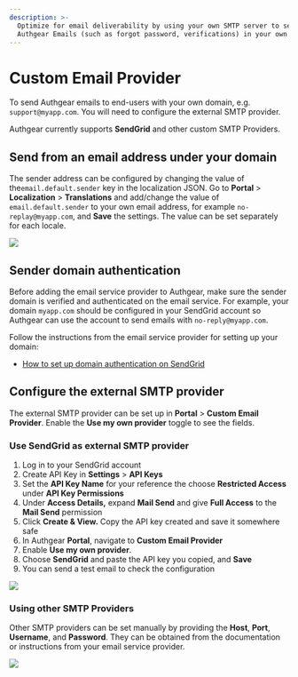 ```yaml
---
description: >-
  Optimize for email deliverability by using your own SMTP server to send
  Authgear Emails (such as forgot password, verifications) in your own domains.
---
```


# Custom Email Provider

To send Authgear emails to end-users with your own domain, e.g. `support@myapp.com`. You will need to configure the external SMTP provider.

Authgear currently supports **SendGrid** and other custom SMTP Providers.

## Send from an email address under your domain

The sender address can be configured by changing the value of the`email.default.sender` key in the localization JSON. Go to **Portal** > **Localization** > **Translations** and add/change the value of `email.default.sender` to your own email address, for example `no-replay@myapp.com`, and **Save** the settings. The value can be set separately for each locale.&#x20;

![](../../.gitbook/assets/email-default-sender.png)

## Sender domain authentication

Before adding the email service provider to Authgear, make sure the sender domain is verified and authenticated on the email service. For example, your domain `myapp.com` should be configured in your SendGrid account so Authgear can use the account to send emails with `no-reply@myapp.com`.

Follow the instructions from the email service provider for setting up your domain:

* [How to set up domain authentication on SendGrid](https://docs.sendgrid.com/ui/account-and-settings/how-to-set-up-domain-authentication)

## Configure the external SMTP provider

The external SMTP provider can be set up in **Portal** > **Custom Email Provider**. Enable the **Use my own provider** toggle to see the fields.

### Use SendGrid as external SMTP provider

1. Log in to your SendGrid account
2. Create API Key in **Settings** > **API Keys**
3. Set the **API Key Name** for your reference the choose **Restricted Access** under **API Key Permissions**
4. Under **Access Details,** expand **Mail Send** and give **Full Access** to the **Mail Send** permission
5. Click **Create & View.** Copy the API key created and save it somewhere safe
6. In Authgear **Portal**, navigate to **Custom Email Provider**&#x20;
7. Enable **Use my own provider**.&#x20;
8. Choose **SendGrid** and paste the API key you copied, and **Save**
9. You can send a test email to check the configuration

![](../../.gitbook/assets/smtp-sendgrid.png)

### Using other SMTP Providers

Other SMTP providers can be set manually by providing the **Host**, **Port**, **Username**, and **Password**. They can be obtained from the documentation or instructions from your email service provider.

![](../../.gitbook/assets/smtp-manual.png)
